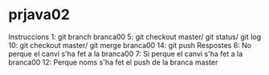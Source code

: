 # prjava02
Instruccions
1: git branch branca00
5: git checkout master/ git status/ git log
10: git checkout master/ git merge branca00
14: git push
Respostes
6: No perque el canvi s'ha fet a la branca00
7: Si perque el canvi s'ha fet a la branca00
12: Perque noms s'ha fet el push de la branca master
